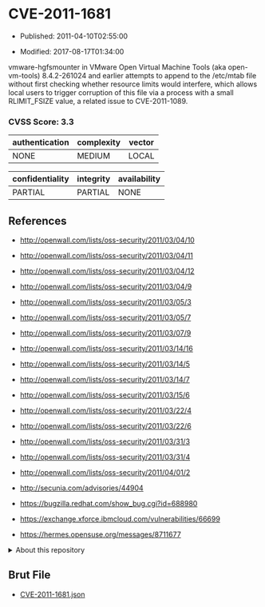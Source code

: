 # CVE-2011-1681

- Published: 2011-04-10T02:55:00

- Modified: 2017-08-17T01:34:00

vmware-hgfsmounter in VMware Open Virtual Machine Tools (aka open-vm-tools) 8.4.2-261024 and earlier attempts to append to the /etc/mtab file without first checking whether resource limits would interfere, which allows local users to trigger corruption of this file via a process with a small RLIMIT_FSIZE value, a related issue to CVE-2011-1089.

### CVSS Score: **3.3**

| authentication | complexity | vector |
| --- | --- | --- |
| NONE | MEDIUM | LOCAL |

| confidentiality | integrity | availability |
| --- | --- | --- |
| PARTIAL | PARTIAL | NONE |

## References

* http://openwall.com/lists/oss-security/2011/03/04/10

* http://openwall.com/lists/oss-security/2011/03/04/11

* http://openwall.com/lists/oss-security/2011/03/04/12

* http://openwall.com/lists/oss-security/2011/03/04/9

* http://openwall.com/lists/oss-security/2011/03/05/3

* http://openwall.com/lists/oss-security/2011/03/05/7

* http://openwall.com/lists/oss-security/2011/03/07/9

* http://openwall.com/lists/oss-security/2011/03/14/16

* http://openwall.com/lists/oss-security/2011/03/14/5

* http://openwall.com/lists/oss-security/2011/03/14/7

* http://openwall.com/lists/oss-security/2011/03/15/6

* http://openwall.com/lists/oss-security/2011/03/22/4

* http://openwall.com/lists/oss-security/2011/03/22/6

* http://openwall.com/lists/oss-security/2011/03/31/3

* http://openwall.com/lists/oss-security/2011/03/31/4

* http://openwall.com/lists/oss-security/2011/04/01/2

* http://secunia.com/advisories/44904

* https://bugzilla.redhat.com/show_bug.cgi?id=688980

* https://exchange.xforce.ibmcloud.com/vulnerabilities/66699

* https://hermes.opensuse.org/messages/8711677

<details>
<summary>About this repository</summary> 

  This repository is part of the project [Live Hack CVE](https://github.com/Live-Hack-CVE). Main website can be found [www.live-hack.org](https://www.live-hack.org) 
  
  Made by [Sn0wAlice](https://github.com/Sn0wAlice) for the people that care about security and need to have a feed of the latest CVEs. Hope you enjoy it, don't forget to star the repo and follow me on [Twitter](https://twitter.com/Sn0wAlice) and [Github](https://github.com/Sn0wAlice). And that is my [personnal website](https://www.alice-snow.me/)

  - [Home Page](https://github.com/Live-Hack-CVE)
  - [Framework](https://github.com/Live-Hack-CVE/cve-framework)
  - [CVE database](https://github.com/Live-Hack-CVE/full_database)
  - [Changelog](https://github.com/Live-Hack-CVE/Changelog)
</details>

## Brut File

* [CVE-2011-1681.json](https://raw.githubusercontent.com/Live-Hack-CVE/full_database/main/cves/2011/CVE-2011-1681.json)

